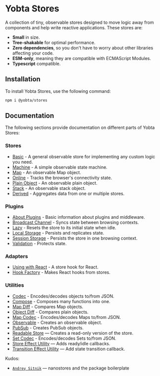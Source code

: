 # Yobta Stores

A collection of tiny, observable stores designed to move logic away from components and help write reactive applications. These stores are:

- **Small** in size.
- **Tree-shakable** for optimal performance.
- **Zero dependencies**, so you don't have to worry about other libraries affecting your code.
- **ESM-only**, meaning they are compatible with ECMAScript Modules.
- **Typescript** compatible.

## Installation

To install Yobta Stores, use the following command:

```bash
npm i @yobta/stores
```

## Documentation

The following sections provide documentation on different parts of Yobta Stores:

### Stores

- [Basic](src/stores/createStore/index.md) - A general observable store for implementing any custom logic you need.
- [Machine](src/stores/createMachineStore/index.md) - A simple observable state machine.
- [Map](src/stores/createMapStore/index.md) - An observable Map object.
- [Online](src/stores/createConnectivityStore/index.md) - Tracks the browser's connectivity state.
- [Plain Object](src/stores/createPlainObjectStore/index.md) - An observable plain object.
- [Stack](src/stores/createStackStore/index.md) - An observable stack object.
- [Derived](src/stores/createDerivedStore/index.md) - Aggregates data from one or multiple stores.

### Plugins

- [About Plugins](src/plugins/index.md) - Basic information about plugins and middleware.
- [Broadcast Channel](src/plugins/broadcastChannelPlugin/index.md) - Syncs state between browsing contexts.
- [Lazy](src/plugins/lazyPlugin/index.md) - Resets the store to its initial state when idle.
- [Local Storage](src/plugins/localStoragePlugin/index.md) - Persists and replicates state.
- [Session Storage](src/plugins/sessionStoragePlugin/index.md) - Persists the store in one browsing context.
- [Validation](src/plugins/validationPluginYobta/index.md) - Protects state.

### Adapters

- [Using with React](src/adapters/react/useStore/index.md) - A store hook for React.
- [Hook Factory](src/adapters/react/createHookFromStore/index.md) - Makes React hooks from stores.

### Utilities

- [Codec](src/util/codecYobta/index.md) - Encodes/decodes objects to/from JSON.
- [Compose](src/util/composeYobta/index.md) - Composes many functions into one.
- [Map Diff](src/util/diffMapYobta/index.md) - Compares Map objects.
- [Object Diff](src/util/diffObjectYobta/index.md) - Compares plain objects.
- [Map Codec](src/util/mapCodecYobta/index.md) - Encodes/decodes Maps to/from JSON.
- [Observable](src/util/observableYobta/ind) - Creates an observable object.
- [PubSub](src/util/pubSubYobta/index.md) - Creates PubSub objects.
- [Readable Store](src/util/readableYobta/index.md) — Creates a read-only version of the store.
- [Set Codec](src/util/setCodecYobta/index.md) - Encodes/decodes Sets to/from JSON.
- [Store Effect Utility](src/util/storeEffectYobta/index.md) — Adds ready/idle callbacks.
- [Transition Effect Utility](src/util/transitionEffectYobta/index.md) — Add state transition callback.

Kudos:

- [`Andrey Sitnik`] — nanostores and the package boilerplate

[`andrey sitnik`]: https://sitnik.ru
